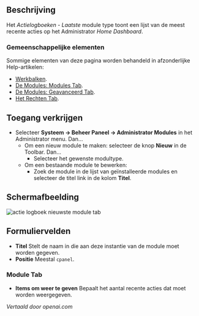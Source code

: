<!-- Filename: Help4.x:Admin_Modules:_Action_Logs_-_Latest  / Display title: Modules: Actielogs - Laatste -->

## Beschrijving

Het *Actielogboeken - Laatste* module type toont een lijst van de meest recente
acties op het Administrator *Home Dashboard*.

### Gemeenschappelijke elementen

Sommige elementen van deze pagina worden behandeld in afzonderlijke Help-artikelen:

* [Werkbalken](jdocmanual?article=help/common-elements/toolbars).
* [De Modules: Modules Tab](jdocmanual?article=help/modules/modules-module-tab).
* [De Modules: Geavanceerd Tab](jdocmanual?article=help/modules/modules-advanced-tab).
* [Het Rechten Tab](jdocmanual?article=help/common-elements/edit-permissions).

## Toegang verkrijgen

- Selecteer **Systeem → Beheer Paneel → Administrator Modules** in het
  Administrator menu. Dan...
  - Om een nieuw module te maken: selecteer de knop **Nieuw** in de Toolbar.
    Dan...
    - Selecteer het gewenste modultype.
  - Om een bestaande module te bewerken:
    - Zoek de module in de lijst van geïnstalleerde modules en selecteer de
      titel link in de kolom **Titel**.


## Schermafbeelding

![actie logboek nieuwste module tab](../../../nl/images/modules-admin/modules-action-logs-latest-module-tab.png)

## Formuliervelden

- **Titel** Stelt de naam in die aan deze instantie van de module moet worden gegeven.
- **Positie** Meestal `cpanel`.

### Module Tab

- **Items om weer te geven** Bepaalt het aantal recente acties dat moet worden weergegeven.

*Vertaald door openai.com*

